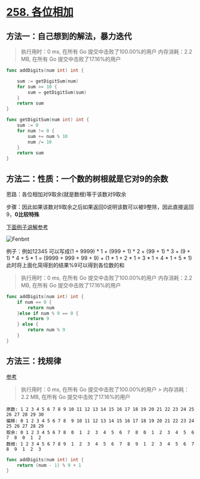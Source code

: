 # [258. 各位相加](https://leetcode-cn.com/problems/add-digits/)

## 方法一：自己想到的解法，暴力迭代


> 执行用时：0 ms, 在所有 Go 提交中击败了100.00%的用户
> 		内存消耗：2.2 MB, 在所有 Go 提交中击败了17.16%的用户


```go
func addDigits(num int) int {

	sum := getDigitSum(num)
	for sum >= 10 {
		sum = getDigitSum(sum)
	}
	return sum
}

func getDigitSum(num int) int {
	sum := 0
	for num != 0 {
		sum += num % 10
		num /= 10
	}
	return sum
}
```

## 方法二：性质：一个数的树根就是它对9的余数

思路：各位相加对9取余(就是数根)等于该数对9取余

步骤：因此如果该数对9取余之后如果返回0说明该数可以被9整除，因此直接返回9，**0比较特殊**

[下面例子讲解参考](参考https://www.zhihu.com/question/30972581/answer/50203344)

![Fenbnt](https://cdn.jsdelivr.net/gh/sivanWu0222/ImageHosting@master/uPic/Fenbnt.png)

例子：例如12345 可以写成(1 + 9999) * 1 + (999 + 1) * 2 + (99 + 1) * 3 + (9 + 1) * 4 + 5 * 1 = (9999 + 999 + 99 + 9) + (1 * 1 + 2 * 1 + 3 * 1 + 4 * 1 + 5 * 1)
此时将上面化简得到的结果%9可以得到各位数的和

> 执行用时：0 ms, 在所有 Go 提交中击败了100.00%的用户
> 		内存消耗：2.2 MB, 在所有 Go 提交中击败了17.16%的用户


```go
func addDigits(num int) int {
	if num == 0 {
		return num
	}else if num % 9 == 0 {
		return 9
	} else {
		return num % 9
	}
}
```

## 方法三：找规律

[参考](https://leetcode-cn.com/problems/add-digits/solution/xiang-xi-tong-su-de-si-lu-fen-xi-duo-jie-fa-by-5-7/)

> 执行用时：0 ms, 在所有 Go 提交中击败了100.00%的用户
	> 		内存消耗：2.2 MB, 在所有 Go 提交中击败了17.16%的用户

```
原数: 1 2 3 4 5 6 7 8 9 10 11 12 13 14 15 16 17 18 19 20 21 22 23 24 25 26 27 28 29 30
偏移: 0 1 2 3 4 5 6 7 8  9 10 11 12 13 14 15 16 17 18 19 20 21 22 23 24 25 26 27 28 29
取余: 0 1 2 3 4 5 6 7 8  0  1  2  3  4  5  6  7  8  0  1  2  3  4  5  6  7  8  0  1  2
数根: 1 2 3 4 5 6 7 8 9  1  2  3  4  5  6  7  8  9  1  2  3  4  5  6  7  8  9  1  2  3
```

```go
func addDigits(num int) int {
	return (num - 1) % 9 + 1
}
```

